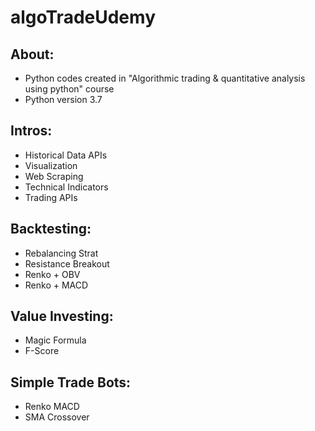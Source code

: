 # algoTradeUdemy 
## About: <br>
 * Python codes created in "Algorithmic trading & quantitative analysis using python" course <br>
 * Python version 3.7 <br>
## Intros: <br>
 * Historical Data APIs <br>
 * Visualization <br>
 * Web Scraping <br>
 * Technical Indicators <br>
 * Trading APIs <br>
## Backtesting:  <br>
 * Rebalancing Strat <br>
 * Resistance Breakout <br>
 * Renko + OBV <br>
 * Renko + MACD <br>
## Value Investing:  <br>
 * Magic Formula <br>
 * F-Score <br>
## Simple Trade Bots:  <br>
 * Renko MACD <br>
 * SMA Crossover <br>

